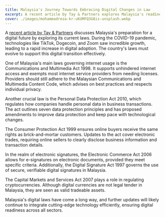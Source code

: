 ```yaml
---
title: Malaysia's Journey Towards Embracing Digital Changes in Law
excerpt: A recent article by Tay & Partners explores Malaysia's readiness for tech-driven future updates in digital law.
cover: ./images/mohammadreza-kr-uKUMFQ3G8is-unsplash.webp
---
```


A [recent article by Tay & Partners](https://taypartners.com.my/digital-transition-is-malaysia-ready-for-it/) discusses Malaysia's preparation for a digital future by exploring its current laws. During the COVID-19 pandemic, technologies like TikTok, Dogecoin, and Zoom saw incredible growth, leading to a rapid increase in digital adoption. The country's laws must evolve to support this digital transition effectively.

One of Malaysia's main laws governing internet usage is the Communications and Multimedia Act 1998. It supports unhindered internet access and exempts most internet service providers from needing licenses. Providers should still adhere to the Malaysian Communications and Multimedia Content Code, which advises on best practices and respects individual privacy.

Another crucial law is the Personal Data Protection Act 2010, which regulates how companies handle personal data in business transactions. The act outlines seven data protection principles and has proposed amendments to improve data protection and keep pace with technological changes.

The Consumer Protection Act 1999 ensures online buyers receive the same rights as brick-and-mortar customers. Updates to the act cover electronic trades, requiring online sellers to clearly disclose business information and transaction details.

In the realm of electronic signatures, the Electronic Commerce Act 2006 allows for e-signatures on electronic documents, provided they meet specific criteria. Additionally, the Digital Signature Act 1997 governs the use of secure, verifiable digital signatures in Malaysia.

The Capital Markets and Services Act 2007 plays a role in regulating cryptocurrencies. Although digital currencies are not legal tender in Malaysia, they are seen as valid tradeable assets.

Malaysia's digital laws have come a long way, and further updates will likely continue to integrate cutting-edge technology efficiently, ensuring digital readiness across all sectors.
